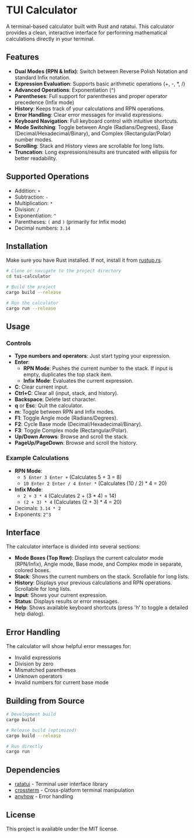 # TUI Calculator

A terminal-based calculator built with Rust and ratatui. This calculator provides a clean, interactive interface for performing mathematical calculations directly in your terminal.

## Features

- **Dual Modes (RPN & Infix)**: Switch between Reverse Polish Notation and standard Infix notation.
- **Expression Evaluation**: Supports basic arithmetic operations (+, -, *, /)
- **Advanced Operations**: Exponentiation (^)
- **Parentheses**: Full support for parentheses and proper operator precedence (Infix mode)
- **History**: Keeps track of your calculations and RPN operations.
- **Error Handling**: Clear error messages for invalid expressions.
- **Keyboard Navigation**: Full keyboard control with intuitive shortcuts.
- **Mode Switching**: Toggle between Angle (Radians/Degrees), Base (Decimal/Hexadecimal/Binary), and Complex (Rectangular/Polar) number modes.
- **Scrolling**: Stack and History views are scrollable for long lists.
- **Truncation**: Long expressions/results are truncated with ellipsis for better readability.

## Supported Operations

- Addition: `+`
- Subtraction: `-`
- Multiplication: `*`
- Division: `/`
- Exponentiation: `^`
- Parentheses: `(` and `)` (primarily for Infix mode)
- Decimal numbers: `3.14`

## Installation

Make sure you have Rust installed. If not, install it from [rustup.rs](https://rustup.rs/).

```bash
# Clone or navigate to the project directory
cd tui-calculator

# Build the project
cargo build --release

# Run the calculator
cargo run --release
```

## Usage

### Controls

- **Type numbers and operators**: Just start typing your expression.
- **Enter**:
    - **RPN Mode**: Pushes the current number to the stack. If input is empty, duplicates the top stack item.
    - **Infix Mode**: Evaluates the current expression.
- **C**: Clear current input.
- **Ctrl+C**: Clear all (input, stack, and history).
- **Backspace**: Delete last character.
- **q** or **Esc**: Quit the calculator.
- **m**: Toggle between RPN and Infix modes.
- **F1**: Toggle Angle mode (Radians/Degrees).
- **F2**: Cycle Base mode (Decimal/Hexadecimal/Binary).
- **F3**: Toggle Complex mode (Rectangular/Polar).
- **Up/Down Arrows**: Browse and scroll the stack.
- **PageUp/PageDown**: Browse and scroll the history.

### Example Calculations

- **RPN Mode**:
    - `5 Enter 3 Enter +` (Calculates 5 + 3 = 8)
    - `10 Enter 2 Enter / 4 Enter *` (Calculates (10 / 2) * 4 = 20)
- **Infix Mode**:
    - `2 + 3 * 4` (Calculates 2 + (3 * 4) = 14)
    - `(2 + 3) * 4` (Calculates (2 + 3) * 4 = 20)
- Decimals: `3.14 * 2`
- Exponents: `2^3`

## Interface

The calculator interface is divided into several sections:

- **Mode Boxes (Top Row)**: Displays the current calculator mode (RPN/Infix), Angle mode, Base mode, and Complex mode in separate, colored boxes.
- **Stack**: Shows the current numbers on the stack. Scrollable for long lists.
- **History**: Displays your previous calculations and RPN operations. Scrollable for long lists.
- **Input**: Shows your current expression.
- **Status**: Displays results or error messages.
- **Help**: Shows available keyboard shortcuts (press 'h' to toggle a detailed help dialog).

## Error Handling

The calculator will show helpful error messages for:
- Invalid expressions
- Division by zero
- Mismatched parentheses
- Unknown operators
- Invalid numbers for current base mode

## Building from Source

```bash
# Development build
cargo build

# Release build (optimized)
cargo build --release

# Run directly
cargo run
```

## Dependencies

- [ratatui](https://github.com/ratatui-org/ratatui) - Terminal user interface library
- [crossterm](https://github.com/crossterm-rs/crossterm) - Cross-platform terminal manipulation
- [anyhow](https://github.com/dtolnay/anyhow) - Error handling

## License

This project is available under the MIT license.
